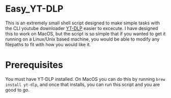# Easy_YT-DLP

This is an extremely small shell script designed to make simple tasks with the CLI youtube downloader [YT-DLP](https://github.com/yt-dlp/yt-dlp) easier to excecute. I have designed this to work on MacOS, but the script is so simple that if you wanted to get it running on a Linux/Unix based machine, you would be able to modify any filepaths to fit with how you would like it.

# Prerequisites

You must have YT-DLP installed. On MacOS you can do this by running `brew install yt-dlp`, and once that installs, you can run this script and you are good to go.
